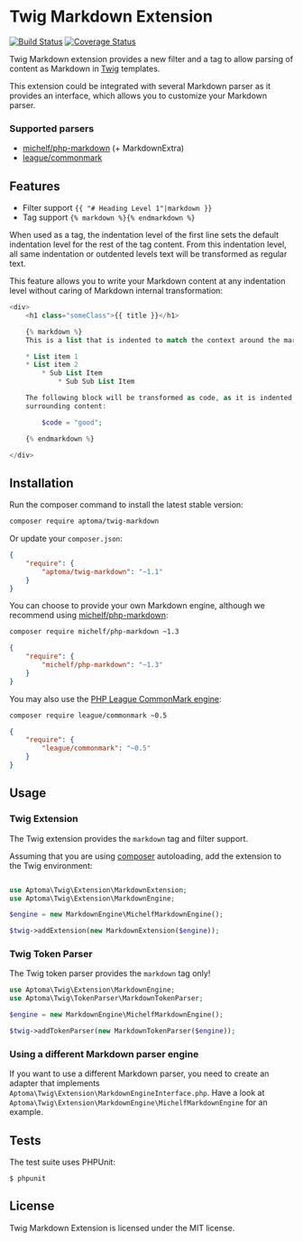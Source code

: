 Twig Markdown Extension
=======================

[![Build Status](https://secure.travis-ci.org/aptoma/twig-markdown.png?branch=master)](http://travis-ci.org/aptoma/twig-markdown)
[![Coverage Status](https://img.shields.io/coveralls/aptoma/twig-markdown.svg)](https://coveralls.io/r/aptoma/twig-markdown)

Twig Markdown extension provides a new filter and a tag to allow parsing of
content as Markdown in [Twig][1] templates.

This extension could be integrated with several Markdown parser as it provides an interface, which allows you to customize your Markdown parser.

### Supported parsers

 * [michelf/php-markdown](https://github.com/michelf/php-markdown) (+ MarkdownExtra)
 * [league/commonmark](http://commonmark.thephpleague.com/)

## Features

 * Filter support `{{ "# Heading Level 1"|markdown }}`
 * Tag support `{% markdown %}{% endmarkdown %}`

When used as a tag, the indentation level of the first line sets the default indentation level for the rest of the tag content.
From this indentation level, all same indentation or outdented levels text will be transformed as regular text.

This feature allows you to write your Markdown content at any indentation level without caring of Markdown internal transformation:

```php
<div>
    <h1 class="someClass">{{ title }}</h1>

    {% markdown %}
    This is a list that is indented to match the context around the markdown tag:

    * List item 1
    * List item 2
        * Sub List Item
            * Sub Sub List Item

    The following block will be transformed as code, as it is indented more than the
    surrounding content:

        $code = "good";

    {% endmarkdown %}

</div>
```

## Installation

Run the composer command to install the latest stable version:

```bash
composer require aptoma/twig-markdown
```

Or update your `composer.json`:

```json
{
    "require": {
        "aptoma/twig-markdown": "~1.1"
    }
}
```

You can choose to provide your own Markdown engine, although we recommend
using [michelf/php-markdown](https://github.com/michelf/php-markdown):

```bash
composer require michelf/php-markdown ~1.3
```

```json
{
    "require": {
        "michelf/php-markdown": "~1.3"
    }
}
```

You may also use the [PHP League CommonMark engine](http://commonmark.thephpleague.com/):

```bash
composer require league/commonmark ~0.5
```

```json
{
    "require": {
        "league/commonmark": "~0.5"
    }
}
```

## Usage

### Twig Extension

The Twig extension provides the `markdown` tag and filter support.

Assuming that you are using [composer](http://getcomposer.org) autoloading,
add the extension to the Twig environment:

```php

use Aptoma\Twig\Extension\MarkdownExtension;
use Aptoma\Twig\Extension\MarkdownEngine;

$engine = new MarkdownEngine\MichelfMarkdownEngine();

$twig->addExtension(new MarkdownExtension($engine));
```

### Twig Token Parser

The Twig token parser provides the `markdown` tag only!

```php
use Aptoma\Twig\Extension\MarkdownEngine;
use Aptoma\Twig\TokenParser\MarkdownTokenParser;

$engine = new MarkdownEngine\MichelfMarkdownEngine();

$twig->addTokenParser(new MarkdownTokenParser($engine));
```

### Using a different Markdown parser engine

If you want to use a different Markdown parser, you need to create an adapter
that implements `Aptoma\Twig\Extension\MarkdownEngineInterface.php`. Have
a look at `Aptoma\Twig\Extension\MarkdownEngine\MichelfMarkdownEngine` for an
example.

## Tests

The test suite uses PHPUnit:

    $ phpunit

## License

Twig Markdown Extension is licensed under the MIT license.

[1]: http://twig.sensiolabs.org
